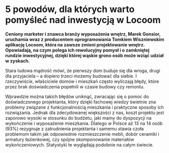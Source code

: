 
# 5 powodów, dla których warto pomyśleć nad inwestycją w Locoom

**Ceniony marketer i znawca branży wyposażenia wnętrz, Marek Gonsior, uruchamia wraz z producentem oprogramowania Tomkiem Wiszniewskim aplikację Locoom, która na zawsze zmieni projektowanie wnętrz. Opowiadają, na czym polega ich rewolucyjny pomysł i o zamkniętej rundzie inwestycyjnej, dzięki której wąskie grono osób może wziąć udział w zyskach.**

Stara ludowa mądrość mówi, że pierwszy dom buduje się dla wroga, drugi dla przyjaciela – a dopiero trzeci możemy budować dla siebie. I rzeczywiście, właściciele domów i mieszkań często wyliczają błędy, które przez brak doświadczenia popełnili w czasie budowy czy remontu.

Wprawdzie można takich błędów uniknąć, zwracając się o pomoc do doświadczonego projektanta, który dzięki fachowej wiedzy świetnie zna problemy związane z funkcjonalnością mieszkania i praktyczne sposoby ich rozwiązania. Jednak dla zdecydowanej większości z nas, koszt projektu jest zaporowo wysoki w stosunku do budżetu, jaki mamy do dyspozycji na wykończenie i wyposażenie mieszkania. Dlatego w Polsce aż 13 na 14 osób (93%) rezygnuje z zatrudnienia projektanta i samemu stawia czoła problemom takim jak odpowiednie rozmieszczenie mebli, dobór ceramiki i armatury łazienkowej, czy spójne skomponowanie materiałów wykończeniowych. Statystyki te wyglądają podobnie na całym świecie.
<!--stackedit_data:
eyJoaXN0b3J5IjpbLTQxNTEzNzE4OCwtMTk5OTQ4ODgxMywyMD
UxMDEwMjE2LC02NTM3MjAxMjgsLTIwOTAyNTAzMzZdfQ==
-->